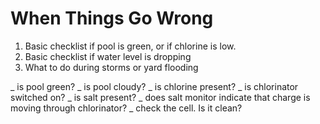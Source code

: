 # When Things Go Wrong

1. Basic checklist if pool is green, or if chlorine is low.
2. Basic checklist if water level is dropping
3. What to do during storms or yard flooding


_ is pool green?
_ is pool cloudy?
_ is chlorine present?
_ is chlorinator switched on?
_ is salt present?
_ does salt monitor indicate that charge is moving through chlorinator?
_ check the cell. Is it clean?


